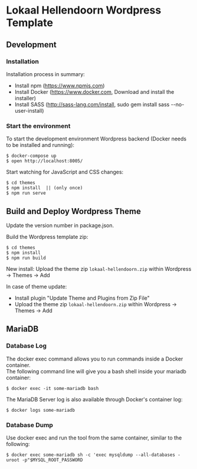 # Lokaal Hellendoorn Wordpress Template


## Development

### Installation

Installation process in summary:

* Install npm (https://www.npmjs.com)
* Install Docker (https://www.docker.com, Download and install the installer)
* Install SASS (http://sass-lang.com/install, sudo gem install sass --no-user-install)


### Start the environment

To start the development environment Wordpress backend 
(Docker needs to be installed and running):

    $ docker-compose up
    $ open http://localhost:8005/

Start watching for JavaScript and CSS changes:

    $ cd themes
    $ npm install  || (only once)
    $ npm run serve 


## Build and Deploy Wordpress Theme

Update the version number in package.json.

Build the Wordpress template zip:

    $ cd themes
    $ npm install
    $ npm run build

New install: Upload the theme zip `lokaal-hellendoorn.zip` within Wordpress -> Themes -> Add

In case of theme update: 
 * Install plugin "Update Theme and Plugins from Zip File"
 * Upload the theme zip `lokaal-hellendoorn.zip` within Wordpress -> Themes -> Add 


## MariaDB

### Database Log

The docker exec command allows you to run commands inside a Docker container.  
The following command line will give you a bash shell inside your mariadb container:

    $ docker exec -it some-mariadb bash

The MariaDB Server log is also available through Docker's container log:

    $ docker logs some-mariadb


### Database Dump

Use docker exec and run the tool from the same container, similar to the following:

    $ docker exec some-mariadb sh -c 'exec mysqldump --all-databases -uroot -p"$MYSQL_ROOT_PASSWORD
